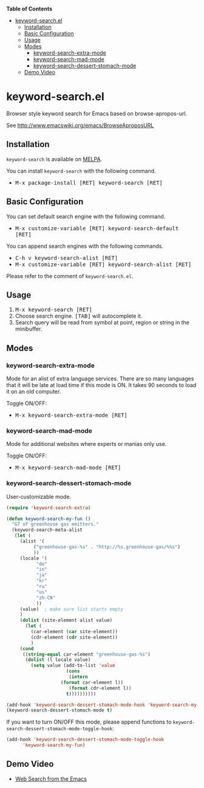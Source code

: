 <!-- markdown-toc start - Don't edit this section. Run M-x markdown-toc-generate-toc again -->
**Table of Contents**

- [keyword-search.el](#keyword-searchel)
    - [Installation](#installation)
    - [Basic Configuration](#basic-configuration)
    - [Usage](#usage)
    - [Modes](#modes)
        - [keyword-search-extra-mode](#keyword-search-extra-mode)
        - [keyword-search-mad-mode](#keyword-search-mad-mode)
        - [keyword-search-dessert-stomach-mode](#keyword-search-dessert-stomach-mode)
    - [Demo Video](#demo-video)

<!-- markdown-toc end -->


keyword-search.el
=================

Browser style keyword search for Emacs based on browse-apropos-url.

See <http://www.emacswiki.org/emacs/BrowseAproposURL>

Installation
------------

`keyword-search` is available on [MELPA](http://melpa.org).

You can install `keyword-search` with the following command.

* <kbd>M-x package-install [RET] keyword-search [RET]</kbd>

Basic Configuration
-------------------

You can set default search engine with the following command.

* <kbd>M-x customize-variable [RET] keyword-search-default [RET]</kbd>

You can append search engines with the following commands.

* <kbd>C-h v keyword-search-alist [RET]</kbd>
* <kbd>M-x customize-variable [RET] keyword-search-alist [RET]</kbd>

Please refer to the comment of `keyword-search.el`.

Usage
-----

1. <kbd>M-x keyword-search [RET]</kbd>
2. Choose search engine. <kbd>[TAB]</kbd> will autocomplete it.
3. Search query will be read from symbol at point, region or string in the minibuffer.

Modes
-----

### keyword-search-extra-mode

Mode for an alist of extra language services.
There are so many languages that it will be late at load time
if this mode is ON.
It takes 90 seconds to load it on an old computer.

Toggle ON/OFF:

* <kbd>M-x keyword-search-extra-mode [RET]</kbd>

### keyword-search-mad-mode

Mode for additional websites where experts or manias only use.

Toggle ON/OFF:

* <kbd>M-x keyword-search-mad-mode [RET]</kbd>

### keyword-search-dessert-stomach-mode

User-customizable mode.

```lisp
(require 'keyword-search-extra)

(defun keyword-search-my-fun ()
  "G7 of greenhouse gas emitters."
  (keyword-search-meta-alist
   (let (
	 (alist '(
		  ("greenhouse-gas-%s" . "http://%s.greenhouse-gas/%%s")
		  ))
	 (locale '(
		   "de"
		   "in"
		   "ja"
		   "kr"
		   "ru"
		   "us"
		   "zh-CN"
		   ))
	 (value)  ; make sure list starts empty
	 )
     (dolist (site-element alist value)
       (let (
	     (car-element (car site-element))
	     (cdr-element (cdr site-element))
	     )
	 (cond
	  ((string-equal car-element "greenhouse-gas-%s")
	   (dolist (l locale value)
	     (setq value (add-to-list 'value
				      (cons
				       (intern
					(format car-element l))
				       (format cdr-element l))
				      t))))))))))

(add-hook 'keyword-search-dessert-stomach-mode-hook 'keyword-search-my-fun nil)
(keyword-search-dessert-stomach-mode t)
```

If you want to turn ON/OFF this mode, please append functions
to `keyword-search-dessert-stomach-mode-toggle-hook`:

```lisp
(add-hook 'keyword-search-dessert-stomach-mode-toggle-hook
	  'keyword-search-my-fun)
```

Demo Video
----------

* [Web Search from the Emacs](https://www.youtube.com/watch?v=IU4omPkG91M)

